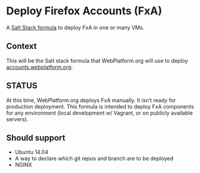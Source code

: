 # Deploy Firefox Accounts (FxA)

A [Salt Stack formula](http://docs.saltstack.com/en/latest/topics/development/conventions/formulas.html) to deploy FxA in one or many VMs.

## Context

This will be the Salt stack formula that WebPlatform.org will use to deploy [accounts.webplatform.org](https://accounts.webplatform.org).


## STATUS

At this time, WebPlatform.org deploys FxA manually. It isn’t ready for production deployment. This formula is intended to deploy FxA components for any environment (local development w/ Vagrant, or on publicly available servers).

## Should support

* Ubuntu 14.04
* A way to declare which git repos and branch are to be deployed
* NGINX
